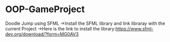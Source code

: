 # OOP-GameProject
Doodle Jump using SFML
->Install the SFML library and link libraray with the current Project
->Here is the link to install the library:https://www.sfml-dev.org/download/?form=MG0AV3
